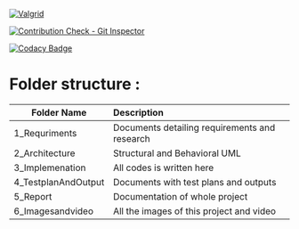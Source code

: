 [![Valgrid](https://github.com/Lakshmihulkoti/-M2-EmbSys-/actions/workflows/valgrid.yml/badge.svg)](https://github.com/Lakshmihulkoti/-M2-EmbSys-/actions/workflows/valgrid.yml)

[![Contribution Check - Git Inspector](https://github.com/Lakshmihulkoti/-M2-EmbSys-/actions/workflows/Git_Inspector.yml/badge.svg)](https://github.com/Lakshmihulkoti/-M2-EmbSys-/actions/workflows/Git_Inspector.yml)

[![Codacy Badge](https://app.codacy.com/project/badge/Grade/4b1352aac763432685b0bf6394ccf702)](https://www.codacy.com/gh/Lakshmihulkoti/-M2-EmbSys-/dashboard?utm_source=github.com&amp;utm_medium=referral&amp;utm_content=Lakshmihulkoti/-M2-EmbSys-&amp;utm_campaign=Badge_Grade)



     


# Folder structure :
|     Folder Name               |              Description                  |
|-------------------------------|:------------------------------------------| 
|1_Requriments	|Documents detailing requirements and research |
|2_Architecture	|Structural and Behavioral UML|
|3_Implemenation|	All codes is written here|
|4_TestplanAndOutput |	Documents with test plans and outputs|
|5_Report|	Documentation of whole project|
|6_Imagesandvideo	| All the images of this project and video |


